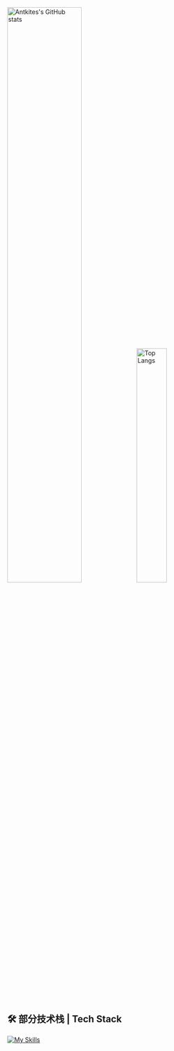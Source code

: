 <div>
    <img src="https://github-readme-stats.vercel.app/api?username=Ackites&show_icons=true&count_private=true&hide_border=true" alt="Antkites's GitHub stats" width="58%"/>
    <img src="https://github-readme-stats.vercel.app/api/top-langs/?username=Ackites&layout=compact&hide_border=true" alt="Top Langs" width="37%"/>
</div>

## 🛠 部分技术栈 | Tech Stack

[![My Skills](https://skillicons.dev/icons?i=js,html,css,androidstudio,arduino,bash,c,cpp,cmake,docker,electron,fastapi,flask,git,github,idea,java,jquery,maven,mysql,mongodb,nginx,nodejs,powershell,py,pytorch,rabbitmq,redis,sass,spring,vite,vscode,vue,anaconda,blender,clion,cloudflare,elasticsearch,gitlab,gmail,go,kali,linux,md,npm,php,pinia,pycharm,raspberrypi,react,sqlite,tailwind,tauri,ts,threejs,ubuntu)](https://skillicons.dev)
